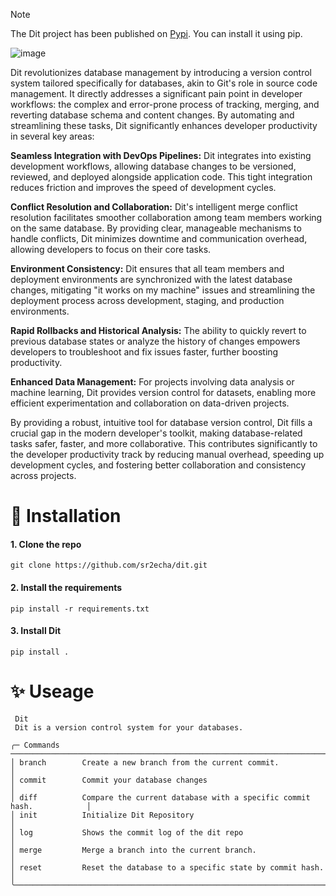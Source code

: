 >[!NOTE]
> The Dit project has been published on [Pypi](https://pypi.org/project/dbdit/). You can install it using pip.

![image](https://github.com/sr2echa/dit/assets/65058816/791a94a6-2d97-4f10-9c02-d40f664db196)

Dit revolutionizes database management by introducing a version control system tailored specifically for databases, akin to Git's role in source code management. It directly addresses a significant pain point in developer workflows: the complex and error-prone process of tracking, merging, and reverting database schema and content changes. By automating and streamlining these tasks, Dit significantly enhances developer productivity in several key areas:

**Seamless Integration with DevOps Pipelines:** Dit integrates into existing development workflows, allowing database changes to be versioned, reviewed, and deployed alongside application code. This tight integration reduces friction and improves the speed of development cycles.

**Conflict Resolution and Collaboration:** Dit's intelligent merge conflict resolution facilitates smoother collaboration among team members working on the same database. By providing clear, manageable mechanisms to handle conflicts, Dit minimizes downtime and communication overhead, allowing developers to focus on their core tasks.

**Environment Consistency:** Dit ensures that all team members and deployment environments are synchronized with the latest database changes, mitigating "it works on my machine" issues and streamlining the deployment process across development, staging, and production environments.

**Rapid Rollbacks and Historical Analysis:** The ability to quickly revert to previous database states or analyze the history of changes empowers developers to troubleshoot and fix issues faster, further boosting productivity.

**Enhanced Data Management:** For projects involving data analysis or machine learning, Dit provides version control for datasets, enabling more efficient experimentation and collaboration on data-driven projects.

By providing a robust, intuitive tool for database version control, Dit fills a crucial gap in the modern developer's toolkit, making database-related tasks safer, faster, and more collaborative. This contributes significantly to the developer productivity track by reducing manual overhead, speeding up development cycles, and fostering better collaboration and consistency across projects.

# 🦄 Installation
#### 1. Clone the repo
```
git clone https://github.com/sr2echa/dit.git
```
#### 2. Install the requirements
```
pip install -r requirements.txt
```
#### 3. Install Dit
```
pip install .
```

# ✨ Useage

<samp>

```
 Dit                                                                                  
 Dit is a version control system for your databases.

╭─ Commands ─────────────────────────────────────────────────────────────────────────╮
│ branch        Create a new branch from the current commit.                         │
│ commit        Commit your database changes                                         │
│ diff          Compare the current database with a specific commit hash.            │
│ init          Initialize Dit Repository                                            │
│ log           Shows the commit log of the dit repo                                 │
│ merge         Merge a branch into the current branch.                              │
│ reset         Reset the database to a specific state by commit hash.               │
╰────────────────────────────────────────────────────────────────────────────────────╯
```

</samp>
